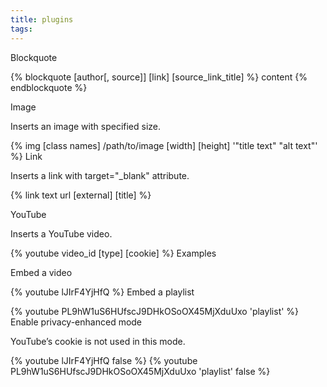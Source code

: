 ```yaml
---
title: plugins
tags:
---
```

Blockquote

{% blockquote [author[, source]] [link] [source_link_title] %}
content
{% endblockquote %}

Image

Inserts an image with specified size.

{% img [class names] /path/to/image [width] [height] '"title text" "alt text"' %}
Link

Inserts a link with target="_blank" attribute.

{% link text url [external] [title] %}

YouTube

Inserts a YouTube video.

{% youtube video_id [type] [cookie] %}
Examples

Embed a video

{% youtube lJIrF4YjHfQ %}
Embed a playlist

{% youtube PL9hW1uS6HUfscJ9DHkOSoOX45MjXduUxo 'playlist' %}
Enable privacy-enhanced mode

YouTube’s cookie is not used in this mode.

{% youtube lJIrF4YjHfQ false %}
{% youtube PL9hW1uS6HUfscJ9DHkOSoOX45MjXduUxo 'playlist' false %}


